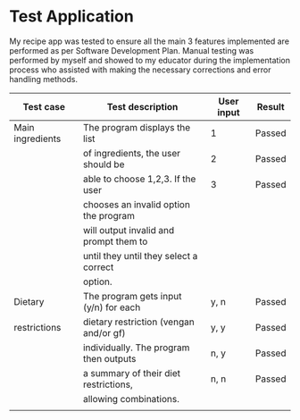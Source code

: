 # **Test Application** 

My recipe app was tested to ensure all the main 3 features implemented are performed as per Software Development Plan. Manual testing was performed by myself and showed to my educator during the implementation process who assisted with making the necessary corrections and error handling methods. 


| Test case        |  Test description                      | User input  |  Result | 
|---               |---                                     |---          |---      |
| Main ingredients | The program displays the list          | 1           | Passed  |
|                  | of ingredients, the user should be     | 2           | Passed  |
|                  | able to choose 1,2,3. If the user      | 3           | Passed  |
|                  | chooses an invalid option the program  |             |         | 
|                  | will output invalid and prompt them to |             |         |
|                  | until they until they select a correct |             |         |
|                  | option.                                |             |         |
| Dietary          | The program gets input (y/n) for each  | y, n        | Passed  |
| restrictions     | dietary restriction (vengan and/or gf) | y, y        | Passed  |
|                  | individually. The program then outputs | n, y        | Passed  |
|                  | a summary of their diet restrictions,  | n, n        | Passed  |
|                  | allowing combinations.                 |             |         |
|                  |                                        |             |         | 
